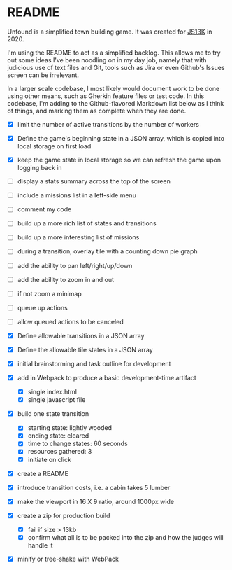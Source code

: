# README

Unfound is a simplified town building game. It was created for [JS13K](https://js13kgames.com/) in 2020.

I'm using the README to act as a simplified backlog. This allows me to try out some ideas I've been noodling on in my day job, namely that with judicious use of text files and Git, tools such as Jira or even Github's Issues screen can be irrelevant.

In a larger scale codebase, I most likely would document work to be done using other means, such as Gherkin feature files or test code. In this codebase, I'm adding to the Github-flavored Markdown list below as I think of things, and marking them as complete when they are done.

- [X] limit the number of active transitions by the number of workers
- [X] Define the game's beginning state in a JSON array, which is copied into local storage on first load
- [X] keep the game state in local storage so we can refresh the game upon logging back in
- [ ] display a stats summary across the top of the screen
- [ ] include a missions list in a left-side menu
- [ ] comment my code
- [ ] build up a more rich list of states and transitions
- [ ] build up a more interesting list of missions


- [ ] during a transition, overlay tile with a counting down pie graph
- [ ] add the ability to pan left/right/up/down
- [ ] add the ability to zoom in and out
- [ ] if not zoom a minimap
- [ ] queue up actions
- [ ] allow queued actions to be canceled

- [X] Define allowable transitions in a JSON array
- [X] Define the allowable tile states in a JSON array
- [X] initial brainstorming and task outline for development
- [X] add in Webpack to produce a basic development-time artifact
    - [X] single index.html
    - [X] single javascript file
- [X] build one state transition
    - [X] starting state: lightly wooded
    - [X] ending state: cleared
    - [X] time to change states: 60 seconds
    - [X] resources gathered: 3
    - [X] initiate on click
- [X] create a README
- [X] introduce transition costs, i.e. a cabin takes 5 lumber
- [X] make the viewport in 16 X 9 ratio, around 1000px wide
- [X] create a zip for production build
    - [X] fail if size > 13kb
    - [X] confirm what all is to be packed into the zip and how the judges will handle it
- [X] minify or tree-shake with WebPack
